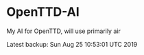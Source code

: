 # OpenTTD-AI
My AI for OpenTTD, will use primarily air

Latest backup: Sun Aug 25 10:53:01 UTC 2019
